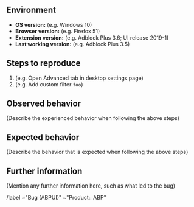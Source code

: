 ## Environment
- **OS version:** (e.g. Windows 10)
- **Browser version:** (e.g. Firefox 51)
- **Extension version:** (e.g. Adblock Plus 3.6; UI release 2019-1)
- **Last working version:** (e.g. Adblock Plus 3.5)

## Steps to reproduce
1. (e.g. Open Advanced tab in desktop settings page)
2. (e.g. Add custom filter `foo`)

## Observed behavior
(Describe the experienced behavior when following the above steps)

## Expected behavior
(Describe the behavior that is expected when following the above steps)

## Further information
(Mention any further information here, such as what led to the bug)

/label ~"Bug (ABPUI)" ~"Product:: ABP" 
